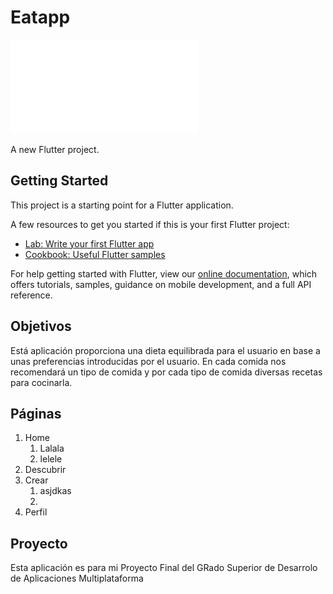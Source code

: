 # Eatapp
![Pantalla de inicio](/images/inicio.pdf)

A new Flutter project.

## Getting Started

This project is a starting point for a Flutter application.

A few resources to get you started if this is your first Flutter project:

- [Lab: Write your first Flutter app](https://flutter.dev/docs/get-started/codelab)
- [Cookbook: Useful Flutter samples](https://flutter.dev/docs/cookbook)

For help getting started with Flutter, view our
[online documentation](https://flutter.dev/docs), which offers tutorials,
samples, guidance on mobile development, and a full API reference.

## Objetivos

Está aplicación proporciona una dieta equilibrada para el usuario en base a unas preferencias introducidas por el usuario. En cada comida nos recomendará un tipo de comida y por cada tipo de comida diversas recetas para cocinarla.

## Páginas

1. Home
   1. Lalala
   1. lelele
1. Descubrir
1. Crear
   1. asjdkas
   1. 
1. Perfil

## Proyecto

Esta aplicación es para mi Proyecto Final del GRado Superior de Desarrolo de Aplicaciones Multiplataforma
